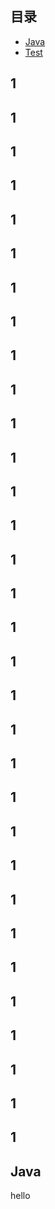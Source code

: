 ## 目录
 * [Java](#Java)
 * [Test](docs/test.md)
  
  
  
## 1
## 1
## 1
## 1
## 1
## 1
## 1
## 1
## 1
## 1
## 1
## 1
## 1
## 1
## 1
## 1
## 1
## 1
## 1
## 1
## 1
## 1
## 1
## 1
## 1
## 1
## 1
## 1
## 1
## 1
## 1
## 1  
  
  
  
  
  
  
  
  
  
  
  
  
  
  
  
  
  
  
  
  
  
  
  
  
## Java
hello